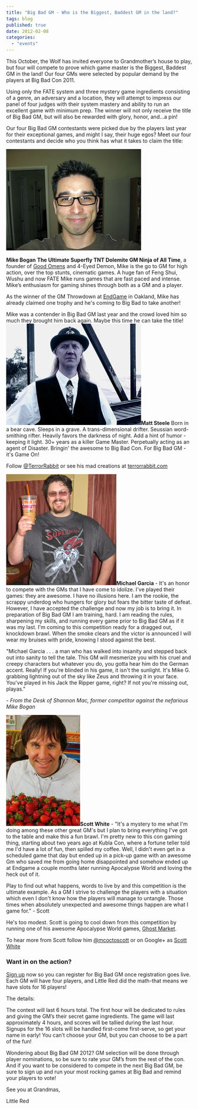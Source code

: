 ```yaml
---
title: "Big Bad GM - Who is the Biggest, Baddest GM in the land?"
tags: blog
published: true
date: 2012-02-08
categories: 
  - "events"
---
```


This October, the Wolf has invited everyone to Grandmother’s house to play, but four will compete to prove which game master is the Biggest, Baddest GM in the land! Our four GMs were selected by popular demand by the players at Big Bad Con 2011.

Using only the FATE system and three mystery game ingredients consisting of a genre, an adversary and a location, they will attempt to impress our panel of four judges with their system mastery and ability to run an excellent game with minimum prep. The winner will not only receive the title of Big Bad GM, but will also be rewarded with glory, honor, and…a pin!

Our four Big Bad GM contestants were picked due by the players last year for their exceptional games, and might I say, their huge egos? Meet our four contestants and decide who you think has what it takes to claim the title:

[![](/images/mike.jpg "mike")](/images/mike.jpg)

**Mike Bogan** **The Ultimate Superfly TNT Dolemite GM Ninja of All Time**, a founder of [Good Omens](http://www.goodomensgames.com/) and 4-Eyed Demon, Mike is the go to GM for high action, over the top stunts, cinematic games. A huge fan of Feng Shui, Wushu and now FATE Mike runs games that are fast paced and intense. Mike’s enthusiasm for gaming shines through both as a GM and a player.

As the winner of the GM Throwdown at [EndGame](http://www.endgameoakland.com/) in Oakland, Mike has already claimed one trophy and he's coming to Big Bad to take another!

Mike was a contender in Big Bad GM last year and the crowd loved him so much they brought him back again. Maybe this time he can take the title! [![Matt Steele](/images/matt.jpg "Matt Steele")](../wp-content/uploads/2011/02/matt.jpg)**Matt Steele** Born in a bear cave. Sleeps in a grave. A trans-dimensional drifter. Seussian word-smithing rifter. Heavily favors the darkness of night. Add a hint of humor - keeping it light. 30+ years as a killer Game Master. Perpetually acting as an agent of Disaster. Bringin' the awesome to Big Bad Con. For Big Bad GM - it's Game On!

Follow [@TerrorRabbit](http://twitter.com/#%21/TerrorRabbit) or see his mad creations at [terrorrabbit.com](http://terrorrabbit.com/)

[![](/images/Staythirstymyfriends-298x300.jpg "Michael Garcia")](/images/Staythirstymyfriends.jpg)**Michael Garcia** - It's an honor to compete with the GMs that I have come to idolize. I've played their games: they are awesome. I have no illusions here. I am the rookie, the scrappy underdog who hungers for glory but fears the bitter taste of defeat. However, I have accepted the challenge and now my job is to bring it. In preparation of Big Bad GM I am training, hard. I am reading the rules, sharpening my skills, and running every game prior to Big Bad GM as if it was my last. I'm coming to this competition ready for a dragged out, knockdown brawl. When the smoke clears and the victor is announced I will wear my bruises with pride, knowing I stood against the best.

"Michael Garcia . . . a man who has walked into insanity and stepped back out into sanity to tell the tale. This GM will mesmerize you with his cruel and creepy characters but whatever you do, you gotta hear him do the German accent. Really! If you're blinded in his game, it isn't the sunlight. It's Mike G. grabbing lightning out of the sky like Zeus and throwing it in your face. You've played in his Jack the Ripper game, right? If not you're missing out, playas."

\- _From the Desk of Shannon Mac, former competitor against the nefarious Mike Bogan_

[![](/images/32285_117807314926066_100000903931948_95822_2348231_n-200x300.jpg "Scott!")](/images/32285_117807314926066_100000903931948_95822_2348231_n.jpg)**Scott White** - "It's a mystery to me what I'm doing among these other great GM's but I plan to bring everything I've got to the table and make this a fun brawl. I'm pretty new to this con gaming thing, starting about two years ago at Kubla Con, where a fortune teller told me I'd have a lot of fun, then spilled my coffee. Well, I didn't even get in a scheduled game that day but ended up in a pick-up game with an awesome Gm who saved me from going home disappointed and somehow ended up at Endgame a couple months later running Apocalypse World and loving the heck out of it.

Play to find out what happens, words to live by and this competition is the ultimate example. As a GM I strive to challenge the players with a situation which even I don't know how the players will manage to untangle. Those times when absolutely unexpected and awesome things happen are what I game for." - Scott

He's too modest. Scott is going to cool down from this competition by running one of his awesome Apocalypse World games, [Ghost Market](http://www.bigbadcon.com/events/ghost-market/ "Ghost Market").

To hear more from Scott follow him [@mcoctoscott](https://twitter.com/#!/mcoctoscott "MC Octoscott") or on Google+ as [Scott White](https://plus.google.com/u/0/101114126237721414196/posts "Scott White")

### Want in on the action?

[Sign up](http://www.bigbadcon.com/?page_id=17) now so you can register for Big Bad GM once registration goes live. Each GM will have four players, and Little Red did the math-that means we have slots for 16 players!

The details:

The contest will last 6 hours total. The first hour will be dedicated to rules and giving the GM’s their secret game ingredients. The game will last approximately 4 hours, and scores will be tallied during the last hour. Signups for the 16 slots will be handled first-come first-serve, so get your name in early! You can’t choose your GM, but you can choose to be a part of the fun!

Wondering about Big Bad GM 2012? GM selection will be done through player nominations, so be sure to rate your GM’s from the rest of the con. And if you want to be considered to compete in the next Big Bad GM, be sure to sign up and run your most rocking games at Big Bad and remind your players to vote!

See you at Grandmas,

Little Red
